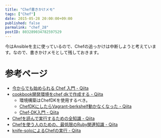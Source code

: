 ```yaml
---
title: "Chef書きかけメモ"
tags: ["Chef"]
date: 2015-05-28 20:00:00+09:00
published: false
parmalink: "chef_28"
postID: 803289034782597529
---
```


今はAnsibleを主に使っているので、Chefの追っかけは中断しようと考えています。なので、書きかけメモとして残しておきます。

<!-- more -->

# 参考ページ

* [今からでも始められる Chef 入門 - Qiita](http://qiita.com/kasaharu/items/55a3000db31c52ce0bd7)
* [cookbook開発環境をchef dkで作成する - Qiita](http://qiita.com/cazador/items/06c88255a206bf38fdc0)
	* 環境構築はChefDKを使用するべき。
	* [ChefDKにしたらVagrant-berkshelf動かなくなった - Qiita](http://qiita.com/shabutora/items/ea55344b34e5532da24c)
	* [Chef-DK入門 - Qiita](http://qiita.com/k2works/items/50d6c2c25a0b387c3f8f)
* [Chefを読んで実行するための全知識 - Qiita](http://qiita.com/TsuyoshiUshio@github/items/89030baca68b05a9783d)
* [Chefを使う人のための、最低限のRuby関連知識 - Qiita](http://qiita.com/TsuyoshiUshio@github/items/28dcbe1a57da420e8096)
* [knife-soloによるChefの実行 - Qiita](http://qiita.com/kidachi_/items/b222fb2892e6108c46d5)

